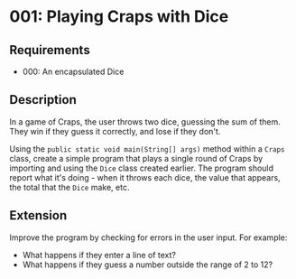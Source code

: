 # 001: Playing Craps with Dice

## Requirements 
- 000: An encapsulated Dice

## Description

In a game of Craps, the user throws two dice, guessing the sum of them. They win if they guess it correctly, and lose if they don't.

Using the `public static void main(String[] args)` method within a `Craps` class, create a simple program that plays a single round of Craps by importing and using the `Dice` class created earlier. The program should report what it's doing - when it throws each dice, the value that appears, the total that the `Dice` make, etc.

## Extension

Improve the program by checking for errors in the user input. For example:
- What happens if they enter a line of text?
- What happens if they guess a number outside the range of 2 to 12?